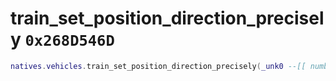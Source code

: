 # train_set_position_direction_precisely `0x268D546D`

```lua
natives.vehicles.train_set_position_direction_precisely(_unk0 --[[ number ]], _unk1 --[[ number ]], _unk2 --[[ number ]], _unk3 --[[ number ]])
```